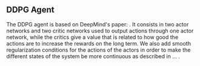 
## DDPG Agent

The DDPG agent is based on DeepMind's paper: . It consists in two actor networks and two critic networks used to output actions through one actor network, while the critics give a value that is related to how good the actions are to increase the rewards on the long term. We also add smooth regularization conditions for the actions of the actors in order to make the different states of the system be more continuous as described in ... .